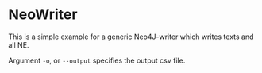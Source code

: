 # NeoWriter

This is a simple example for a generic Neo4J-writer which writes texts and all NE. 

Argument ``-o``, or ``--output`` specifies the output csv file. 


